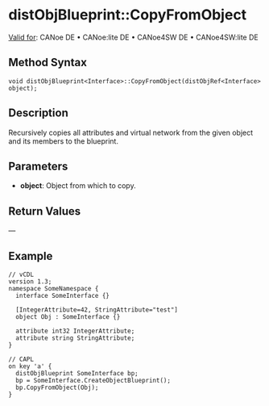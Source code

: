 # distObjBlueprint::CopyFromObject

[Valid for](../../../Shared/FeatureAvailability.md): CANoe DE • CANoe:lite DE • CANoe4SW DE • CANoe4SW:lite DE

## Method Syntax

```plaintext
void distObjBlueprint<Interface>::CopyFromObject(distObjRef<Interface> object);
```

## Description

Recursively copies all attributes and virtual network from the given object and its members to the blueprint.

## Parameters

- **object**: Object from which to copy.

## Return Values

—

## Example

```plaintext
// vCDL
version 1.3;
namespace SomeNamespace {
  interface SomeInterface {}

  [IntegerAttribute=42, StringAttribute="test"]
  object Obj : SomeInterface {}

  attribute int32 IntegerAttribute;
  attribute string StringAttribute;
}

// CAPL
on key 'a' {
  distObjBlueprint SomeInterface bp;
  bp = SomeInterface.CreateObjectBlueprint();
  bp.CopyFromObject(Obj);
}
```
